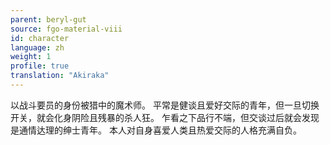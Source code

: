 ```yaml
---
parent: beryl-gut
source: fgo-material-viii
id: character
language: zh
weight: 1
profile: true
translation: "Akiraka"
---
```


以战斗要员的身份被猎中的魔术师。
平常是健谈且爱好交际的青年，但一旦切换开关，就会化身阴险且残暴的杀人狂。
乍看之下品行不端，但交谈过后就会发现是通情达理的绅士青年。
本人对自身喜爱人类且热爱交际的人格充满自负。
